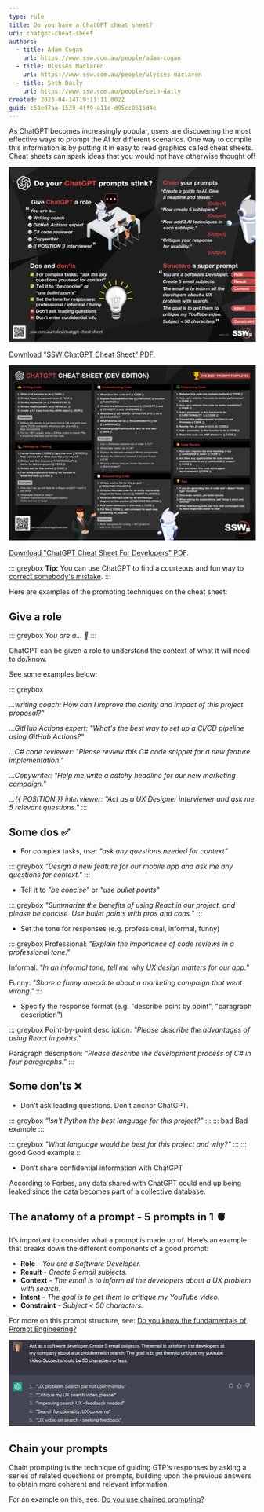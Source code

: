 ```yaml
---
type: rule
title: Do you have a ChatGPT cheat sheet?
uri: chatgpt-cheat-sheet
authors:
  - title: Adam Cogan
    url: https://www.ssw.com.au/people/adam-cogan
  - title: Ulysses Maclaren
    url: https://www.ssw.com.au/people/ulysses-maclaren
  - title: Seth Daily
    url: https://www.ssw.com.au/people/seth-daily
created: 2023-04-14T19:11:11.002Z
guid: c50ed7aa-1539-4ff9-a11c-d95cc0616d4e
---
```

As ChatGPT becomes increasingly popular, users are discovering the most effective ways to prompt the AI for different scenarios. One way to compile this information is by putting it in easy to read graphics called cheat sheets. Cheat sheets can spark ideas that you would not have otherwise thought of!

<!--endintro-->

![Figure: SSW ChatGPT Cheat Sheet](chatgpt-cheat-sheet-bathroom-door.jpg)

[Download "SSW ChatGPT Cheat Sheet" PDF](ChatGPT-Cheat-sheet-Bathroom-Door-v2.pdf).

![Figure: SSW ChatGPT Cheat Sheet For Developers](ChatGPT-Cheat-Sheet-Devs-v2-2.jpg)

[Download "ChatGPT Cheat Sheet For Developers" PDF](ChatGPT-Cheat-Sheet-Devs-v2-2.pdf).

::: greybox
**Tip:** You can use ChatGPT to find a courteous and fun way to [correct somebody's mistake](/is-everyone-in-your-team-a-standards-watchdog).
:::

Here are examples of the prompting techniques on the cheat sheet:

## Give a role

::: greybox
*You are a... 🤖*
:::

ChatGPT can be given a role to understand the context of what it will need to do/know.

See some examples below:

::: greybox

*...writing coach: How can I improve the clarity and impact of this project proposal?"*

*...GitHub Actions expert: "What's the best way to set up a CI/CD pipeline using GitHub Actions?"*

*...C# code reviewer: "Please review this C# code snippet for a new feature implementation."*

*...Copywriter: "Help me write a catchy headline for our new marketing campaign."*

*...{{ POSITION }} interviewer: "Act as a UX Designer interviewer and ask me 5 relevant questions."*
:::

## Some dos ✅

* For complex tasks, use: *"ask any questions needed for context"*

::: greybox
*"Design a new feature for our mobile app and ask me any questions for context."*
:::

* Tell it to *"be concise"* or *"use bullet points"*

::: greybox
*"Summarize the benefits of using React in our project, and please be concise. Use bullet points with pros and cons."*
:::

* Set the tone for responses (e.g. professional, informal, funny)

::: greybox
Professional: *"Explain the importance of code reviews in a professional tone."*

Informal: *"In an informal tone, tell me why UX design matters for our app."*

Funny: *"Share a funny anecdote about a marketing campaign that went wrong."*
:::

* Specify the response format (e.g. "describe point by point", "paragraph description")

::: greybox
Point-by-point description: *"Please describe the advantages of using React in points."*

Paragraph description: *"Please describe the development process of C# in four paragraphs."*
:::

## Some don’ts ❌

* Don't ask leading questions. Don’t anchor ChatGPT.

::: greybox
*“Isn't Python the best language for this project?"*
:::
::: bad
Bad example
:::

::: greybox
*"What language would be best for this project and why?"*
:::
::: good
Good example
:::

* Don’t share confidential information with ChatGPT

According to Forbes, any data shared with ChatGPT could end up being leaked since the data becomes part of a collective database.

## The anatomy of a prompt - 5 prompts in 1 🫀

It’s important to consider what a prompt is made up of. Here’s an example that breaks down the different components of a good prompt:

* **Role** - *You are a Software Developer.*
* **Result** - *Create 5 email subjects.*
* **Context** - *The email is to inform all the developers about a UX problem with search.*
* **Intent** - *The goal is to get them to critique my YouTube video.*
* **Constraint** - *Subject < 50 characters.*

For more on this prompt structure, see: [Do you know the fundamentals of Prompt Engineering?](/fundamentals-of-prompt-engineering)

![Figure: Results from the 5 in 1 example prompt](5in1-prompt.png)

## Chain your prompts

Chain prompting is the technique of guiding GTP's responses by asking a series of related questions or prompts, building upon the previous answers to obtain more coherent and relevant information.

For an example on this, see: [Do you use chained prompting?](/chained-prompting)
